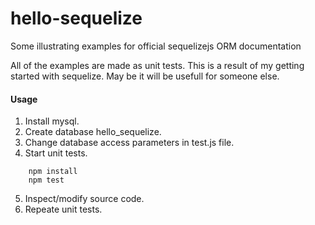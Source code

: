 hello-sequelize
===============

Some illustrating examples for official sequelizejs ORM documentation

All of the examples are made as unit tests. This is a result of my getting started with sequelize.
May be it will be usefull for someone else. 

#### Usage ####

1. Install mysql.
2. Create database hello_sequelize.
3. Change database access parameters in test.js file.
4. Start unit tests.

```
	npm install
	npm test
```

5. Inspect/modify source code.
6. Repeate unit tests.
